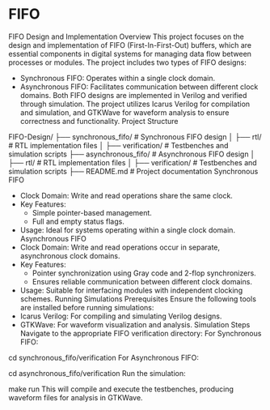 # FIFO

FIFO Design and Implementation
Overview
This project focuses on the design and implementation of FIFO (First-In-First-Out) buffers, which are essential components in digital systems for managing data flow between processes or modules. The project includes two types of FIFO designs:
* Synchronous FIFO: Operates within a single clock domain.
* Asynchronous FIFO: Facilitates communication between different clock domains.
Both FIFO designs are implemented in Verilog and verified through simulation. The project utilizes Icarus Verilog for compilation and simulation, and GTKWave for waveform analysis to ensure correctness and functionality.
Project Structure

FIFO-Design/
├── synchronous_fifo/       # Synchronous FIFO design
│   ├── rtl/                # RTL implementation files
│   ├── verification/       # Testbenches and simulation scripts
├── asynchronous_fifo/      # Asynchronous FIFO design
│   ├── rtl/                # RTL implementation files
│   ├── verification/       # Testbenches and simulation scripts
├── README.md               # Project documentation
Synchronous FIFO
* Clock Domain: Write and read operations share the same clock.
* Key Features:
   * Simple pointer-based management.
   * Full and empty status flags.
* Usage: Ideal for systems operating within a single clock domain.
Asynchronous FIFO
* Clock Domain: Write and read operations occur in separate, asynchronous clock domains.
* Key Features:
   * Pointer synchronization using Gray code and 2-flop synchronizers.
   * Ensures reliable communication between different clock domains.
* Usage: Suitable for interfacing modules with independent clocking schemes.
Running Simulations
Prerequisites
Ensure the following tools are installed before running simulations:
* Icarus Verilog: For compiling and simulating Verilog designs.
* GTKWave: For waveform visualization and analysis.
Simulation Steps
Navigate to the appropriate FIFO verification directory:
For Synchronous FIFO:

cd synchronous_fifo/verification
For Asynchronous FIFO:

cd asynchronous_fifo/verification
Run the simulation:

make run
This will compile and execute the testbenches, producing waveform files for analysis in GTKWave.
